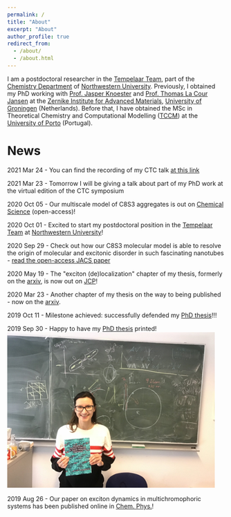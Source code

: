 ```yaml
---
permalink: /
title: "About"
excerpt: "About"
author_profile: true
redirect_from: 
  - /about/
  - /about.html
---
```


I am a postdoctoral researcher in the [Tempelaar Team](https://tempelaar.chem.northwestern.edu/),
part of the [Chemistry Department](https://chemistry.northwestern.edu/) of 
[Northwestern University](https://www.northwestern.edu/).
Previously, I obtained my PhD working with [Prof. Jasper Knoester](https://www.rug.nl/staff/j.knoester/) 
and [Prof. Thomas La Cour Jansen](https://www.rug.nl/staff/t.l.c.jansen/) 
at the [Zernike Institute for Advanced Materials](https://www.rug.nl/research/zernike/), 
[University of Groningen](https://www.rug.nl/) (Netherlands). Before that, I have obtained
the MSc in Theoretical Chemistry and Computational Modelling 
([TCCM](https://www.emtccm.org/)) at the [University of Porto](https://sigarra.up.pt/up/en) (Portugal). 


News
======
2021 Mar 24 - You can find the recording of my CTC talk [at this link](https://www.youtube.com/watch?v=1Ne1lvUGUYY)

2021 Mar 23 - Tomorrow I will be giving a talk about part of my PhD work at the virtual edition of the CTC symposium

2020 Oct 05 - Our multiscale model of C8S3 aggregates is out on [Chemical Science](https://doi.org/10.1039/D0SC03110K
) (open-access)!

2020 Oct 01 - Excited to start my postdoctoral position in the [Tempelaar Team](https://tempelaar.chem.northwestern.edu/)
at [Northwestern University](https://www.northwestern.edu/)!

2020 Sep 29 - Check out how our C8S3 molecular model is able to resolve the origin of molecular and excitonic disorder
in such fascinating nanotubes - [read the open-access JACS paper](https://pubs.acs.org/doi/10.1021/jacs.0c07392)

2020 May 19 - The "exciton (de)localization" chapter of my thesis, formerly 
on the [arxiv](https://arxiv.org/abs/2003.10355), is now out on [JCP](https://aip.scitation.org/doi/10.1063/5.0008688)!

2020 Mar 23 - Another chapter of my thesis on the way to being published - now on the [arxiv](https://arxiv.org/abs/2003.10355).

2019 Oct 11 - Milestone achieved: successfully defended my [PhD thesis](https://doi.org/10.33612/diss.98528598)!!! 

2019 Sep 30 - Happy to have my [PhD thesis](https://doi.org/10.33612/diss.98528598) printed! 
<img src="../images/thesis_printed.jpeg" width="480" />

2019 Aug 26 - Our paper on exciton dynamics in multichromophoric systems has been published 
online in [Chem. Phys.](https://www.sciencedirect.com/science/article/pii/S0301010419305968)! 

